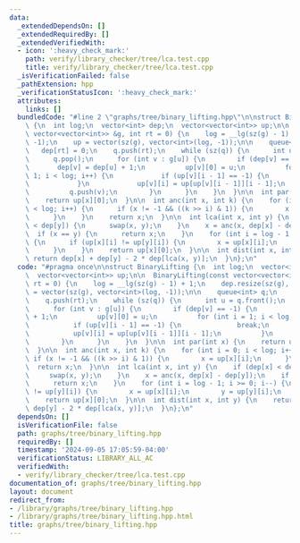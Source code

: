 ```yaml
---
data:
  _extendedDependsOn: []
  _extendedRequiredBy: []
  _extendedVerifiedWith:
  - icon: ':heavy_check_mark:'
    path: verify/library_checker/tree/lca.test.cpp
    title: verify/library_checker/tree/lca.test.cpp
  _isVerificationFailed: false
  _pathExtension: hpp
  _verificationStatusIcon: ':heavy_check_mark:'
  attributes:
    links: []
  bundledCode: "#line 2 \"graphs/tree/binary_lifting.hpp\"\n\nstruct BinaryLifting\
    \ {\n  int log;\n  vector<int> dep;\n  vector<vector<int>> up;\n\n  BinaryLifting(const\
    \ vector<vector<int>> &g, int rt = 0) {\n    log = __lg(sz(g) - 1) + 1;\n    dep.resize(sz(g),\
    \ -1);\n    up = vector(sz(g), vector<int>(log, -1));\n\n    queue<int> q;\n \
    \   dep[rt] = 0;\n    q.push(rt);\n    while (sz(q)) {\n      int u = q.front();\n\
    \      q.pop();\n      for (int v : g[u]) {\n        if (dep[v] == -1) {\n   \
    \       dep[v] = dep[u] + 1;\n          up[v][0] = u;\n          for (int i =\
    \ 1; i < log; i++) {\n            if (up[v][i - 1] == -1) {\n              break;\n\
    \            }\n            up[v][i] = up[up[v][i - 1]][i - 1];\n          }\n\
    \          q.push(v);\n        }\n      }\n    }\n  }\n\n  int par(int x) {\n\
    \    return up[x][0];\n  }\n\n  int anc(int x, int k) {\n    for (int i = 0; i\
    \ < log; i++) {\n      if (x != -1 && ((k >> i) & 1)) {\n        x = up[x][i];\n\
    \      }\n    }\n    return x;\n  }\n\n  int lca(int x, int y) {\n    if (dep[x]\
    \ < dep[y]) {\n      swap(x, y);\n    }\n    x = anc(x, dep[x] - dep[y]);\n  \
    \  if (x == y) {\n      return x;\n    }\n    for (int i = log - 1; i >= 0; i--)\
    \ {\n      if (up[x][i] != up[y][i]) {\n        x = up[x][i];\n        y = up[y][i];\n\
    \      }\n    }\n    return up[x][0];\n  }\n\n  int dist(int x, int y) {\n   \
    \ return dep[x] + dep[y] - 2 * dep[lca(x, y)];\n  }\n};\n"
  code: "#pragma once\n\nstruct BinaryLifting {\n  int log;\n  vector<int> dep;\n\
    \  vector<vector<int>> up;\n\n  BinaryLifting(const vector<vector<int>> &g, int\
    \ rt = 0) {\n    log = __lg(sz(g) - 1) + 1;\n    dep.resize(sz(g), -1);\n    up\
    \ = vector(sz(g), vector<int>(log, -1));\n\n    queue<int> q;\n    dep[rt] = 0;\n\
    \    q.push(rt);\n    while (sz(q)) {\n      int u = q.front();\n      q.pop();\n\
    \      for (int v : g[u]) {\n        if (dep[v] == -1) {\n          dep[v] = dep[u]\
    \ + 1;\n          up[v][0] = u;\n          for (int i = 1; i < log; i++) {\n \
    \           if (up[v][i - 1] == -1) {\n              break;\n            }\n \
    \           up[v][i] = up[up[v][i - 1]][i - 1];\n          }\n          q.push(v);\n\
    \        }\n      }\n    }\n  }\n\n  int par(int x) {\n    return up[x][0];\n\
    \  }\n\n  int anc(int x, int k) {\n    for (int i = 0; i < log; i++) {\n     \
    \ if (x != -1 && ((k >> i) & 1)) {\n        x = up[x][i];\n      }\n    }\n  \
    \  return x;\n  }\n\n  int lca(int x, int y) {\n    if (dep[x] < dep[y]) {\n \
    \     swap(x, y);\n    }\n    x = anc(x, dep[x] - dep[y]);\n    if (x == y) {\n\
    \      return x;\n    }\n    for (int i = log - 1; i >= 0; i--) {\n      if (up[x][i]\
    \ != up[y][i]) {\n        x = up[x][i];\n        y = up[y][i];\n      }\n    }\n\
    \    return up[x][0];\n  }\n\n  int dist(int x, int y) {\n    return dep[x] +\
    \ dep[y] - 2 * dep[lca(x, y)];\n  }\n};\n"
  dependsOn: []
  isVerificationFile: false
  path: graphs/tree/binary_lifting.hpp
  requiredBy: []
  timestamp: '2024-09-05 17:05:59-04:00'
  verificationStatus: LIBRARY_ALL_AC
  verifiedWith:
  - verify/library_checker/tree/lca.test.cpp
documentation_of: graphs/tree/binary_lifting.hpp
layout: document
redirect_from:
- /library/graphs/tree/binary_lifting.hpp
- /library/graphs/tree/binary_lifting.hpp.html
title: graphs/tree/binary_lifting.hpp
---
```

